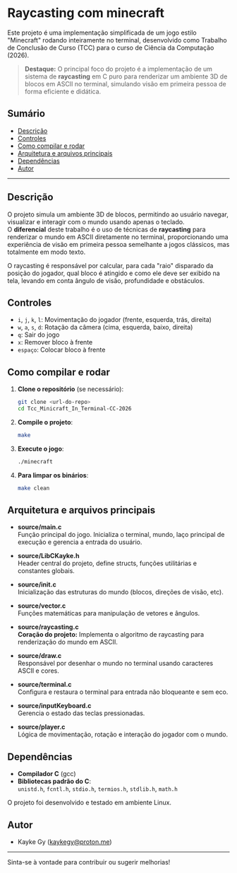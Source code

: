 # Raycasting com minecraft

Este projeto é uma implementação simplificada de um jogo estilo "Minecraft" rodando inteiramente no terminal, desenvolvido como Trabalho de Conclusão de Curso (TCC) para o curso de Ciência da Computação (2026).

> **Destaque:** O principal foco do projeto é a implementação de um sistema de **raycasting** em C puro para renderizar um ambiente 3D de blocos em ASCII no terminal, simulando visão em primeira pessoa de forma eficiente e didática.

## Sumário

- [Descrição](#descrição)
- [Controles](#controles)
- [Como compilar e rodar](#como-compilar-e-rodar)
- [Arquitetura e arquivos principais](#arquitetura-e-arquivos-principais)
- [Dependências](#dependências)
- [Autor](#autor)

---

## Descrição

O projeto simula um ambiente 3D de blocos, permitindo ao usuário navegar, visualizar e interagir com o mundo usando apenas o teclado.  
O **diferencial** deste trabalho é o uso de técnicas de **raycasting** para renderizar o mundo em ASCII diretamente no terminal, proporcionando uma experiência de visão em primeira pessoa semelhante a jogos clássicos, mas totalmente em modo texto.

O raycasting é responsável por calcular, para cada "raio" disparado da posição do jogador, qual bloco é atingido e como ele deve ser exibido na tela, levando em conta ângulo de visão, profundidade e obstáculos.

## Controles

- `i`, `j`, `k`, `l`: Movimentação do jogador (frente, esquerda, trás, direita)
- `w`, `a`, `s`, `d`: Rotação da câmera (cima, esquerda, baixo, direita)
- `q`: Sair do jogo
- `x`: Remover bloco à frente
- `espaço`: Colocar bloco à frente

## Como compilar e rodar

1. **Clone o repositório** (se necessário):

    ```sh
    git clone <url-do-repo>
    cd Tcc_Minicraft_In_Terminal-CC-2026
    ```

2. **Compile o projeto**:

    ```sh
    make
    ```

3. **Execute o jogo**:

    ```sh
    ./minecraft
    ```

4. **Para limpar os binários**:

    ```sh
    make clean
    ```

## Arquitetura e arquivos principais

- **source/main.c**  
  Função principal do jogo. Inicializa o terminal, mundo, laço principal de execução e gerencia a entrada do usuário.

- **source/LibCKayke.h**  
  Header central do projeto, define structs, funções utilitárias e constantes globais.

- **source/init.c**  
  Inicialização das estruturas do mundo (blocos, direções de visão, etc).

- **source/vector.c**  
  Funções matemáticas para manipulação de vetores e ângulos.

- **source/raycasting.c**  
  **Coração do projeto:** Implementa o algoritmo de raycasting para renderização do mundo em ASCII.

- **source/draw.c**  
  Responsável por desenhar o mundo no terminal usando caracteres ASCII e cores.

- **source/terminal.c**  
  Configura e restaura o terminal para entrada não bloqueante e sem eco.

- **source/inputKeyboard.c**  
  Gerencia o estado das teclas pressionadas.

- **source/player.c**  
  Lógica de movimentação, rotação e interação do jogador com o mundo.

## Dependências

- **Compilador C** (gcc)
- **Bibliotecas padrão do C**:  
  `unistd.h`, `fcntl.h`, `stdio.h`, `termios.h`, `stdlib.h`, `math.h`

O projeto foi desenvolvido e testado em ambiente Linux.

## Autor

- Kayke Gy (kaykegy@proton.me)

---

Sinta-se à vontade para contribuir ou sugerir melhorias!